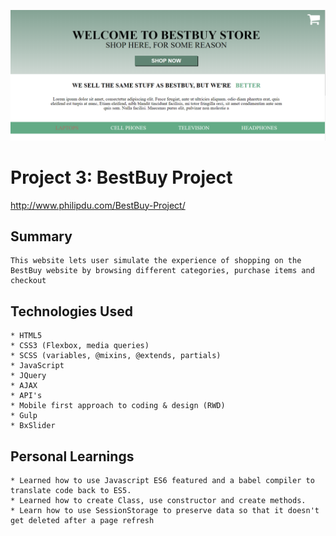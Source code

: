 ![Alt text](/bestbuy.png)

# Project 3: BestBuy Project

http://www.philipdu.com/BestBuy-Project/


## Summary
	This website lets user simulate the experience of shopping on the BestBuy website by browsing different categories, purchase items and checkout

## Technologies Used
  	* HTML5 
	* CSS3 (Flexbox, media queries)
	* SCSS (variables, @mixins, @extends, partials)
	* JavaScript 
	* JQuery
	* AJAX
	* API's
	* Mobile first approach to coding & design (RWD)
	* Gulp
  	* BxSlider




## Personal Learnings
  	* Learned how to use Javascript ES6 featured and a babel compiler to translate code back to ES5.
  	* Learned how to create Class, use constructor and create methods.
  	* Learn how to use SessionStorage to preserve data so that it doesn't get deleted after a page refresh
